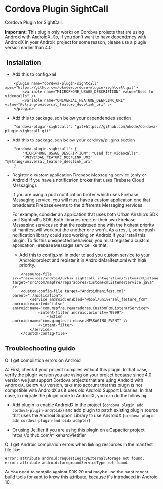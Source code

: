 Cordova Plugin SightCall
========================

Cordova Plugin for SightCall.

**Important**: This plugin only works on Cordova projects that are using Android with AndroidX. So, if you don't want to have dependency with AndroidX in your Android project for some reason, please use a plugin version earlier than 4.0.

##	 Installation

- Add this to config.xml

```
	<plugin name="cordova-plugin-sightcall" spec="https://github.com/okode/cordova-plugin-sightcall.git">
	    <variable name="MICROPHONE_USAGE_DESCRIPTION" value="Used for videocalls" />
	    <variable name="UNIVERSAL_FEATURE_DEEPLINK_URI" value="@string/universal_feature_deeplink_uri" />
	</plugin>
```

- Add this to package.json below your dependencies section

```
	"cordova-plugin-sightcall": "git+https://github.com/okode/cordova-plugin-sightcall.git"
```

- Add this to package.json below your cordova/plugins section

```
	"cordova-plugin-sightcall": {
		"MICROPHONE_USAGE_DESCRIPTION": "Used for videocalls",
		"UNIVERSAL_FEATURE_DEEPLINK_URI": "@string/universal_feature_deeplink_uri"
	}
```

- Register a custom application Firebase Messaging service (only on Android if you have a notification broker that uses Firebase Cloud Messaging).

    If you are using a push notification broker which uses Firebase Messaging service, you will must have a custom application one that broadcasts Firebase events to the differents Messaging services.

    For example, consider an application that uses both Urban Airship's SDK and Sightcall's SDK. Both libraries register their own Firebase Messaging services so that the registered one with the highest priority at manifest will work but the another one won't. As a result, some push notification library could stop working on Android if you install this plugin. To fix this unexpected behaviour, you must register a custom application Firebase Messagin service like that:

	- Add this to config.xml in order to add you custom service to your Android project and register it in AndroidManifest.xml with high priority.

	```
        <resource-file src="resources/android/urban_sightcall_integration/CustomFcmListenerService.java" target="src/com/mapfre/reparadores/CustomFcmListenerService.java" />
        <custom-config-file target="AndroidManifest.xml" parent="./application">
            <service android:enabled="@bool/universal_feature_fcm" android:exported="false" android:name="com.mapfre.reparadores.CustomFcmListenerService">
                <intent-filter android:priority="9999">
                    <action android:name="com.google.firebase.MESSAGING_EVENT" />
                </intent-filter>
            </service>
        </custom-config-file>
    ```

## Troubleshooting guide

Q: I get compilation errors on Android

A: First, check if your project compiles without this plugin. In that case, verify the plugin version you are using on your project because since 4.0 version we just support Cordova projects that are using Android with AndroidX. Below 4.0 version, take into account that this plugin is not compatible with AndroidX as it uses old Android Support Libraries. In that case, to migrate the plugin code to AndroidX, you can do the following:

- Add plugin to enable AndroidX in the project (`cordova plugin add cordova-plugin-androidx`) and add plugin to patch existing plugin source that uses the Android Support Library to use AndroidX (`cordova plugin add cordova-plugin-androidx-adapter`)

- Or using Jetifier if you are using this plugin on a Capacitor project: https://github.com/mikehardy/jetifier


Q: I get Android compilation errors when linking resources in the manifest file like:
```
error: attribute android:requestLegacyExternalStorage not found.
error: attribute android:foregroundServiceType not found.
```

A: You need to compile against SDK 29 and maybe use the most recent build tools for aapt to know this attribute, because it's introduced in Android 10.
